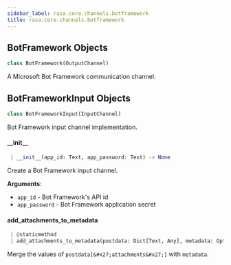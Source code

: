 ```yaml
---
sidebar_label: rasa.core.channels.botframework
title: rasa.core.channels.botframework
---
```

## BotFramework Objects

```python
class BotFramework(OutputChannel)
```

A Microsoft Bot Framework communication channel.

## BotFrameworkInput Objects

```python
class BotFrameworkInput(InputChannel)
```

Bot Framework input channel implementation.

#### \_\_init\_\_

```python
 | __init__(app_id: Text, app_password: Text) -> None
```

Create a Bot Framework input channel.

**Arguments**:

- `app_id` - Bot Framework&#x27;s API id
- `app_password` - Bot Framework application secret

#### add\_attachments\_to\_metadata

```python
 | @staticmethod
 | add_attachments_to_metadata(postdata: Dict[Text, Any], metadata: Optional[Dict[Text, Any]]) -> Optional[Dict[Text, Any]]
```

Merge the values of `postdata[&#x27;attachments&#x27;]` with `metadata`.

